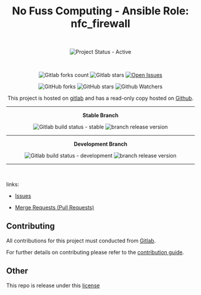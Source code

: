 <div align="center" width="100%">


# No Fuss Computing - Ansible Role: nfc_firewall

<br>

![Project Status - Active](https://img.shields.io/badge/Project%20Status-Active-green?logo=gitlab&style=plastic) 

<br>

![Gitlab forks count](https://img.shields.io/badge/dynamic/json?label=Forks&query=%24.forks_count&url=https%3A%2F%2Fgitlab.com%2Fapi%2Fv4%2Fprojects%2F51640016%2F&color=ff782e&logo=gitlab&style=plastic) ![Gitlab stars](https://img.shields.io/badge/dynamic/json?label=Stars&query=%24.star_count&url=https%3A%2F%2Fgitlab.com%2Fapi%2Fv4%2Fprojects%2F51640016%2F&color=ff782e&logo=gitlab&style=plastic) [![Open Issues](https://img.shields.io/badge/dynamic/json?color=ff782e&logo=gitlab&style=plastic&label=Open%20Issues&query=%24.statistics.counts.opened&url=https%3A%2F%2Fgitlab.com%2Fapi%2Fv4%2Fprojects%2F51640016%2Fissues_statistics)](https://gitlab.com/nofusscomputing/projects/ansible/collections/firewall/-/issues)



![GitHub forks](https://img.shields.io/github/forks/NofussComputing/ansible_collection_firewall?logo=github&style=plastic&color=000000&labell=Forks) ![GitHub stars](https://img.shields.io/github/stars/NofussComputing/ansible_collection_firewall?color=000000&logo=github&style=plastic) ![Github Watchers](https://img.shields.io/github/watchers/NofussComputing/ansible_collection_firewall?color=000000&label=Watchers&logo=github&style=plastic)
<br>

This project is hosted on [gitlab](https://gitlab.com/nofusscomputing/projects/ansible/collections/firewall) and has a read-only copy hosted on [Github](https://github.com/NofussComputing/ansible_collection_firewall).

----

**Stable Branch**

![Gitlab build status - stable](https://img.shields.io/badge/dynamic/json?color=ff782e&label=Build&query=0.status&url=https%3A%2F%2Fgitlab.com%2Fapi%2Fv4%2Fprojects%2F51640016%2Fpipelines%3Fref%3Dmaster&logo=gitlab&style=plastic) ![branch release version](https://img.shields.io/badge/dynamic/yaml?color=ff782e&logo=gitlab&style=plastic&label=Release&query=%24.commitizen.version&url=https%3A//gitlab.com/nofusscomputing/projects/ansible/collections/firewall%2F-%2Fraw%2Fmaster%2F.cz.yaml) 

----

**Development Branch** 

![Gitlab build status - development](https://img.shields.io/badge/dynamic/json?color=ff782e&label=Build&query=0.status&url=https%3A%2F%2Fgitlab.com%2Fapi%2Fv4%2Fprojects%2F51640016%2Fpipelines%3Fref%3Ddevelopment&logo=gitlab&style=plastic) ![branch release version](https://img.shields.io/badge/dynamic/yaml?color=ff782e&logo=gitlab&style=plastic&label=Release&query=%24.commitizen.version&url=https%3A//gitlab.com/nofusscomputing/projects/ansible/collections/firewall%2F-%2Fraw%2Fdevelopment%2F.cz.yaml)

----
<br>

</div>

links:

- [Issues](https://gitlab.com/nofusscomputing/projects/ansible/collections/firewall/-/issues)

- [Merge Requests (Pull Requests)](https://gitlab.com/nofusscomputing/projects/ansible/collections/firewall/-/merge_requests)



## Contributing
All contributions for this project must conducted from [Gitlab](https://gitlab.com/nofusscomputing/projects/ansible/collections/firewall).

For further details on contributing please refer to the [contribution guide](CONTRIBUTING.md).


## Other

This repo is release under this [license](LICENSE)

